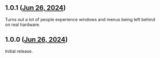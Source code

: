 ## 1.0.1 ([Jun 26, 2024](https://github.com/ramensoftware/windhawk-mods/blob/23d2093ff51e6dce83bfe5ca4746bd0835380bf5/mods/win7-style-uac-dim.wh.cpp))

Turns out a lot of people experience windows and menus being left behind
on real hardware.

## 1.0.0 ([Jun 26, 2024](https://github.com/ramensoftware/windhawk-mods/blob/899771ff7041afe450a9febe2062727c8921d64a/mods/win7-style-uac-dim.wh.cpp))

Initial release.
